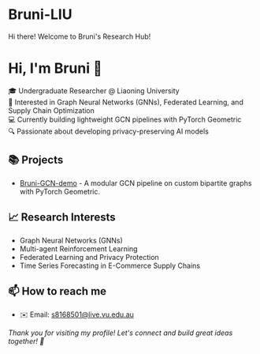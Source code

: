 # Bruni-LIU
Hi there! Welcome to Bruni's Research Hub!
# Hi, I'm Bruni 👋

🎓 Undergraduate Researcher @ Liaoning University  
🧠 Interested in Graph Neural Networks (GNNs), Federated Learning, and Supply Chain Optimization  
💻 Currently building lightweight GCN pipelines with PyTorch Geometric  
🔍 Passionate about developing privacy-preserving AI models



## 📚 Projects

- [Bruni-GCN-demo](https://github.com/Bruni-LIU/Bruni-GCN-demo) - A modular GCN pipeline on custom bipartite graphs with PyTorch Geometric.


## 📈 Research Interests

- Graph Neural Networks (GNNs)
- Multi-agent Reinforcement Learning
- Federated Learning and Privacy Protection
- Time Series Forecasting in E-Commerce Supply Chains



## 📫 How to reach me

- ✉️ Email: [s8168501@live.vu.edu.au](mailto:s8168501@live.vu.edu.au)




*Thank you for visiting my profile! Let's connect and build great ideas together! 🚀*

